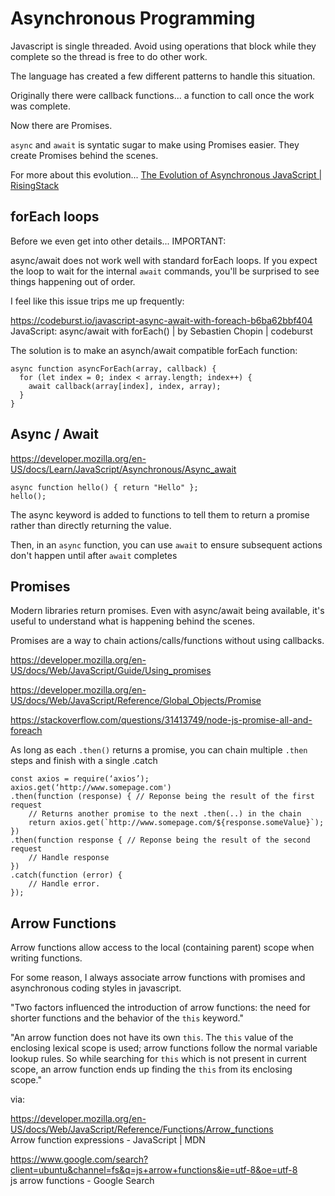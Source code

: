 # Asynchronous Programming

Javascript is single threaded. Avoid using operations that block while they complete so the thread is free to do other work. 

The language has created a few different patterns to handle this situation. 

Originally there were callback functions... a function to call once the work was complete. 

Now there are Promises.

`async` and `await` is syntatic sugar to make using Promises easier. They create Promises behind the scenes. 

For more about this evolution... 
[The Evolution of Asynchronous JavaScript | RisingStack](https://blog.risingstack.com/asynchronous-javascript/)


## forEach loops

Before we even get into other details... IMPORTANT:

async/await does not work well with standard forEach loops. If you expect the loop to wait for the internal `await` commands, you'll be surprised to see things happening out of order. 

I feel like this issue trips me up frequently:

https://codeburst.io/javascript-async-await-with-foreach-b6ba62bbf404  
JavaScript: async/await with forEach() | by Sebastien Chopin | codeburst  

The solution is to make an asynch/await compatible forEach function:

```
async function asyncForEach(array, callback) {
  for (let index = 0; index < array.length; index++) {
    await callback(array[index], index, array);
  }
}
```


## Async / Await

https://developer.mozilla.org/en-US/docs/Learn/JavaScript/Asynchronous/Async_await

```
async function hello() { return "Hello" };
hello();
```

The async keyword is added to functions to tell them to return a promise rather than directly returning the value.

Then, in an `async` function, you can use `await` to ensure subsequent actions don't happen until after `await` completes


## Promises

Modern libraries return promises. Even with async/await being available, it's useful to understand what is happening behind the scenes. 

Promises are a way to chain actions/calls/functions without using callbacks.

https://developer.mozilla.org/en-US/docs/Web/JavaScript/Guide/Using_promises

https://developer.mozilla.org/en-US/docs/Web/JavaScript/Reference/Global_Objects/Promise

https://stackoverflow.com/questions/31413749/node-js-promise-all-and-foreach

As long as each `.then()` returns a promise, you can chain multiple `.then` steps and finish with a single .catch

```
const axios = require(‘axios’);
axios.get(‘http://www.somepage.com')
.then(function (response) { // Reponse being the result of the first request
    // Returns another promise to the next .then(..) in the chain
    return axios.get(`http://www.somepage.com/${response.someValue}`);
})
.then(function response { // Reponse being the result of the second request
    // Handle response
})
.catch(function (error) {
    // Handle error.
});
```


## Arrow Functions

Arrow functions allow access to the local (containing parent) scope when writing functions. 

For some reason, I always associate arrow functions with promises and asynchronous coding styles in javascript. 

"Two factors influenced the introduction of arrow functions: the need for shorter functions and the behavior of the `this` keyword."

"An arrow function does not have its own `this`. The `this` value of the enclosing lexical scope is used; arrow functions follow the normal variable lookup rules. So while searching for `this` which is not present in current scope, an arrow function ends up finding the `this` from its enclosing scope."

via:

https://developer.mozilla.org/en-US/docs/Web/JavaScript/Reference/Functions/Arrow_functions  
Arrow function expressions - JavaScript | MDN  

https://www.google.com/search?client=ubuntu&channel=fs&q=js+arrow+functions&ie=utf-8&oe=utf-8  
js arrow functions - Google Search  


